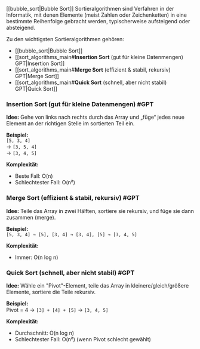 [[bubble_sort|Bubble Sort]]
Sortieralgorithmen sind Verfahren in der Informatik, mit denen Elemente (meist Zahlen oder Zeichenketten) in eine bestimmte Reihenfolge gebracht werden, typischerweise aufsteigend oder absteigend.

Zu den wichtigsten Sortieralgorithmen gehören:
- [[bubble_sort|Bubble Sort]]
- [[sort_algorithms_main#**Insertion Sort** (gut für kleine Datenmengen) GPT|Insertion Sort]]
- [[sort_algorithms_main#**Merge Sort** (effizient & stabil, rekursiv) GPT|Merge Sort]]
- [[sort_algorithms_main#**Quick Sort** (schnell, aber nicht stabil) GPT|Quick Sort]]


### **Insertion Sort** (gut für kleine Datenmengen) #GPT

**Idee:** Gehe von links nach rechts durch das Array und „füge“ jedes neue Element an der richtigen Stelle im sortierten Teil ein.

**Beispiel:**  
`[5, 3, 4]`  
→ `[3, 5, 4]`  
→ `[3, 4, 5]`

**Komplexität:**
- Beste Fall: O(n)
- Schlechtester Fall: O(n²)

### **Merge Sort** (effizient & stabil, rekursiv) #GPT

**Idee:** Teile das Array in zwei Hälften, sortiere sie rekursiv, und füge sie dann zusammen (merge).

**Beispiel:**  
`[5, 3, 4] → [5], [3, 4] → [3, 4], [5] → [3, 4, 5]`

**Komplexität:**

- Immer: O(n log n)

### **Quick Sort** (schnell, aber nicht stabil) #GPT

**Idee:** Wähle ein "Pivot"-Element, teile das Array in kleinere/gleich/größere Elemente, sortiere die Teile rekursiv.

**Beispiel:**  
Pivot = 4 → `[3] + [4] + [5]` → `[3, 4, 5]`

**Komplexität:**
- Durchschnitt: O(n log n)
- Schlechtester Fall: O(n²) (wenn Pivot schlecht gewählt)




